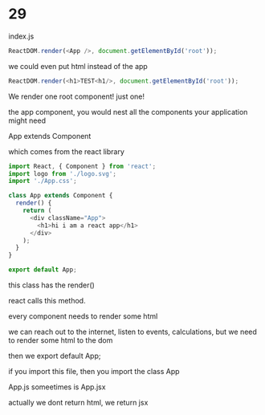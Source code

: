 # 29

index.js

```js
ReactDOM.render(<App />, document.getElementById('root'));
```

we could even put html instead of the app

```js
ReactDOM.render(<h1>TEST<h1/>, document.getElementById('root'));
```

We render one root component! just one!

the app component, you would nest all the components your application might need

App extends Component

which comes from the react library

```js
import React, { Component } from 'react';
import logo from './logo.svg';
import './App.css';

class App extends Component {
  render() {
    return (
      <div className="App">
        <h1>hi i am a react app</h1>
      </div>
    );
  }
}

export default App;
```

this class has the render()

react calls this method.

every component needs to render some html

we can reach out to the internet, listen to events, calculations, but we need to render some html to the dom

then we export default App;

if you import this file, then you import the class App

App.js someetimes is App.jsx

actually we dont return html, we return jsx






























